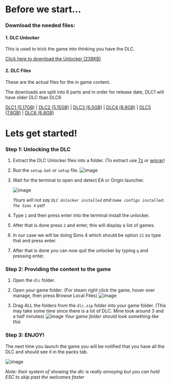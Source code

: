 # Before we start...

### Download the needed files:

#### 1. DLC Unlocker
This is used to trick the game into thinking you have the DLC.

[Click here to download the Unlocker (238KB)](https://img.ladz.site/u/dlc-unlocker.zip)

#### 2. DLC Files
These are the actual files for the in game content.

The downloads are split into 6 parts and in order for release date, DLC1 will have older DLC than DLC6

[DLC1 (5.17GB)](https://mega.nz/file/Iv4XCLxC#Qyd868xBflvqQKKXQYIpBGBvFovCzWpYWW1IkNmzN_A) | [DLC2 (5.15GB)](https://mega.nz/file/Fu4g3Y7a#j59__Ob5SyrTJrTdGuejEjUr2fD1zEhWuTnB28w7xVw) | [DLC3 (6.5GB)](https://mega.nz/file/Frhh1a4a#FL3WZROL7iH2yuZNG90Ab80kA7txIjhazSRz3us2tP0) | [DLC4 (8.8GB)](https://mega.nz/file/Iz40EYhK#7Th8ucaMPc_ecuBq9TCIYtPoXLRuqpcGxXd7OQEdCIw) | [DLC5 (7.8GB)](https://mega.nz/file/oqh2WDIC#L4-rKDhVIaPjYQoNqpXOytLFEXz22soGkKszBaLriAc) | [DLC6 (6.8GB)](https://mega.nz/file/o6wjgSja#cCizxEU6lEM68qefu07wtLnZ8G6PVTbXK5Ce91LnaFk)

# Lets get started!

### Step 1: Unlocking the DLC
1. Extract the DLC Unlocker files into a folder. (To extract use [7z](https://www.7-zip.org/) or [winrar](https://www.win-rar.com/start.html?&L=0))
2. Run the `setup.bat` or `setup` file.
   ![image](https://github.com/user-attachments/assets/a00dddd2-e841-4215-b2ac-72e1bf483ca8)
4. Wait for the terminal to open and detect EA or Origin launcher.

   ![image](https://github.com/user-attachments/assets/e261dc63-54fe-470c-ac71-174d23af0764)
   
   _Yours will not say `DLC Unlocker installed` and `Game configs installed: The Sims 4` yet!_
6. Type `1` and then press enter into the terminal install the unlocker.
7. After that is done press `2` and enter, this will display a list of games.
8. In our case we will be doing Sims 4 which should be option `21` so type that and press enter.
9. After that is done you can now quit the unlocker by typing `q` and pressing enter.

### Step 2: Providing the content to the game
1. Open the `dlc` folder.
2. Open your game folder. (For steam right click the game, hover over manage, then press Browse Local Files)
   ![image](https://github.com/user-attachments/assets/e718defb-68ec-4ac1-bbf7-801583e0c261)

4. Drag ALL the folders from the `dlc.zip` folder into your game folder. (This may take some time since there is a lot of DLC. Mine took around 3 and a half minutes)
   ![image](https://github.com/user-attachments/assets/e3d25c98-234d-4bf3-9178-0dd233c2b7f7)
   _Your game folder should look something like this_


### Step 3: ENJOY!
The next time you launch the game you will be notified that you have all the DLC and should see it in the packs tab.

![image](https://github.com/user-attachments/assets/86718ed9-8bea-426a-8da1-69c51e2b7c5b)

_Note: their system of showing the dlc is really annoying but you can hold ESC to skip past the welcomes faster_
